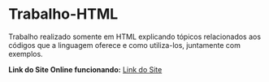 # Trabalho-HTML
Trabalho realizado somente em HTML explicando tópicos relacionados aos códigos que a linguagem oferece e como utiliza-los, juntamente com exemplos.

**Link do Site Online funcionando:**
[Link do Site]([trabalho-html-seven.vercel.app](https://trabalho-html-seven.vercel.app/))
